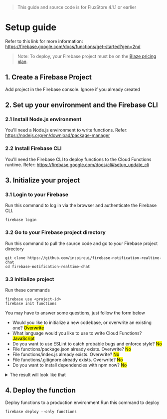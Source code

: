 > This guide and source code is for FluxStore 4.1.1 or earlier

# Setup guide

Refer to this link for more information: https://firebase.google.com/docs/functions/get-started?gen=2nd

> Note: To deploy, your Firebase project must be on the [Blaze pricing plan](https://firebase.google.com/pricing).

## 1. Create a Firebase Project
Add project in the Firebase console. Ignore if you already created

## 2. Set up your environment and the Firebase CLI
### 2.1 Install Node.js environment
You'll need a Node.js environment to write functions. Refer: https://nodejs.org/en/download/package-manager
### 2.2 Install Firebase CLI
You'll need the Firebase CLI to deploy functions to the Cloud Functions runtime. Refer: https://firebase.google.com/docs/cli#setup_update_cli

## 3. Initialize your project
### 3.1 Login to your Firebase
Run this command to log in via the browser and authenticate the Firebase CLI.
```
firebase login
```
### 3.2 Go to your Firebase project directory
Run this command to pull the source code and go to your Firebase project directory
```
git clone https://github.com/inspireui/firebase-notification-realtime-chat
cd firebase-notification-realtime-chat
```
### 3.3 Initialize project
Run these commands
```
firebase use <project-id>
firebase init functions
```

You may have to answer some questions, just follow the form below
- Would you like to initialize a new codebase, or overwrite an existing one? <mark>Overwrite</mark>
- What language would you like to use to write Cloud Functions? <mark>JavaScript</mark>
- Do you want to use ESLint to catch probable bugs and enforce style? <mark>No</mark>
- File functions/package.json already exists. Overwrite? <mark>No</mark>
- File functions/index.js already exists. Overwrite? <mark>No</mark>
- File functions/.gitignore already exists. Overwrite? <mark>No</mark>
- Do you want to install dependencies with npm now? <mark>No</mark>

<details>
  <summary markdown="span">The result will look like that</summary>
  
```sh
son@MacBook-Pro-cua-Son firebase-notification-realtime-chat % firebase init functions                     

     ######## #### ########  ######## ########     ###     ######  ########
     ##        ##  ##     ## ##       ##     ##  ##   ##  ##       ##
     ######    ##  ########  ######   ########  #########  ######  ######
     ##        ##  ##    ##  ##       ##     ## ##     ##       ## ##
     ##       #### ##     ## ######## ########  ##     ##  ######  ########

You're about to initialize a Firebase project in this directory:

  /Users/son/Desktop/firebase-notification-realtime-chat

Before we get started, keep in mind:

  * You are initializing within an existing Firebase project directory


=== Project Setup

First, let's associate this project directory with a Firebase project.
You can create multiple project aliases by running firebase use --add, 
but for now we'll just set up a default project.

i  Using project flutter-practice-001 (Flutter Paractice test)

=== Functions Setup

Detected existing codebase(s): default

? Would you like to initialize a new codebase, or overwrite an existing one? Overwrite

Overwriting codebase default...

? What language would you like to use to write Cloud Functions? JavaScript
? Do you want to use ESLint to catch probable bugs and enforce style? No
? File functions/package.json already exists. Overwrite? No
i  Skipping write of functions/package.json
? File functions/index.js already exists. Overwrite? No
i  Skipping write of functions/index.js
? File functions/.gitignore already exists. Overwrite? No
i  Skipping write of functions/.gitignore
? Do you want to install dependencies with npm now? No

i  Writing configuration info to firebase.json...
i  Writing project information to .firebaserc...

✔  Firebase initialization complete!
```
</details>

## 4. Deploy the function
Deploy functions to a production environment
Run this command to deploy
```
firebase deploy --only functions
```